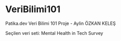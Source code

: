# VeriBilimi101
Patika.dev 
Veri Bilimi 101 Proje - Aylin ÖZKAN KELEŞ

Seçilen veri seti: Mental Health in Tech Survey
